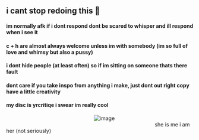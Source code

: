 ## i cant stop redoing this 🙉 
#### im normally afk if i dont respond dont be scared to whisper and ill respond when i see it 
#### c + h are almost always welcome unless im with somebody (im so full of love and whimsy but also a pussy)
#### i dont hide people (at least often) so if im sitting on someone thats there fault
#### dont care if you take inspo from anything i make, just dont out right copy have a little creativity 
#### my disc is yrcritiqe i swear im really cool 

⠀⠀⠀⠀⠀⠀⠀⠀⠀⠀⠀⠀⠀⠀⠀⠀⠀⠀⠀⠀⠀⠀⠀![image](https://github.com/cherryscented/cherryscented/assets/164149389/b2867814-c111-4357-9be7-9c44286cc942)
⠀⠀⠀⠀⠀⠀⠀⠀⠀⠀⠀⠀⠀⠀⠀⠀⠀⠀⠀⠀⠀⠀⠀⠀⠀⠀⠀⠀⠀⠀⠀⠀⠀⠀⠀⠀⠀⠀⠀she is me i am her (not seriously)

<!--
**cherryscented/cherryscented** is a ✨ _special_ ✨ repository because its `README.md` (this file) appears on your GitHub profile.

Here are some ideas to get you started:

- 🔭 I’m currently working on ...
- 🌱 I’m currently learning ...
- 👯 I’m looking to collaborate on ...
- 🤔 I’m looking for help with ...
- 💬 Ask me about ...
- 📫 How to reach me: ...
- 😄 Pronouns: ...
- ⚡ Fun fact: ...
-->
